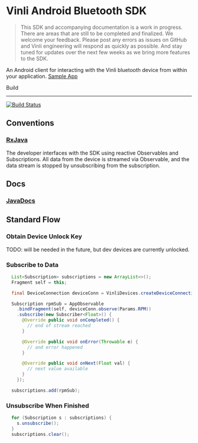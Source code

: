 Vinli Android Bluetooth SDK
===========================

> This SDK and accompanying documentation is a work in progress.
> There are areas that are still to be completed and finalized.
> We welcome your feedback. Please post any errors as issues on GitHub and Vinli engineering will respond as quickly as possible.
> And stay tuned for updates over the next few weeks as we bring more features to the SDK.

An Android client for interacting with the Vinli bluetooth device from within your application.
[Sample App](https://github.com/vinli/android-techcrunch-demo)

Build

-----------

[![Build Status](https://travis-ci.org/vinli/android-bt.svg?branch=master)](https://travis-ci.org/vinli/android-bt)

Conventions
-----------
### [RxJava](https://github.com/ReactiveX/RxJava/wiki)
The developer interfaces with the SDK using reactive Observables and Subscriptions.
All data from the device is streamed via Observable, and the data stream is stopped by unsubscribing from the subscription.

Docs
----

### [JavaDocs](http://vinli.github.io/android-bt/)

Standard Flow
-------------
### Obtain Device Unlock Key
TODO: will be needed in the future, but dev devices are currently unlocked.

### Subscribe to Data
```java
  List<Subscription> subscriptions = new ArrayList<>();
  Fragment self = this;

  final DeviceConnection deviceConn = VinliDevices.createDeviceConnection(getActivity(), "123123");

  Subscription rpmSub = AppObservable
    .bindFragment(self, deviceConn.observe(Params.RPM))
    .subscribe(new Subscriber<Float>() {
      @Override public void onCompleted() {
        // end of stream reached
      }

      @Override public void onError(Throwable e) {
        // and error happened
      }

      @Override public void onNext(Float val) {
        // next value available
      }
    });

  subscriptions.add(rpmSub);
```

### Unsubscribe When Finished
```java
  for (Subscription s : subscriptions) {
    s.unsubscribe();
  }
  subscriptions.clear();
```
